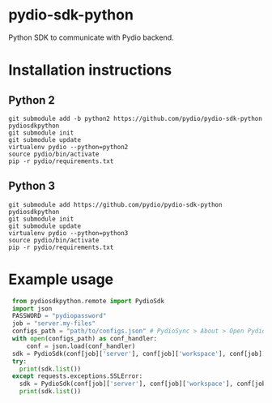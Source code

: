 pydio-sdk-python
================

Python SDK to communicate with Pydio backend.

Installation instructions
=========================

Python 2
--------

    git submodule add -b python2 https://github.com/pydio/pydio-sdk-python pydiosdkpython
    git submodule init
    git submodule update
    virtualenv pydio --python=python2
    source pydio/bin/activate
    pip -r pydio/requirements.txt

Python 3
--------

    git submodule add https://github.com/pydio/pydio-sdk-python pydiosdkpython
    git submodule init
    git submodule update
    virtualenv pydio --python=python3
    source pydio/bin/activate
    pip -r pydio/requirements.txt

Example usage
=============

```python
 from pydiosdkpython.remote import PydioSdk
 import json
 PASSWORD = "pydiopassword"
 job = "server.my-files"
 configs_path = "path/to/configs.json" # PydioSync > About > Open Pydio Logs
 with open(configs_path) as conf_handler:
     conf = json.load(conf_handler)
 sdk = PydioSdk(conf[job]['server'], conf[job]['workspace'], conf[job]['remote_folder'], '', auth=(conf[job]['user'], PASSWORD))
 try: 
   print(sdk.list())
 except requests.exceptions.SSLError:
   sdk = PydioSdk(conf[job]['server'], conf[job]['workspace'], conf[job]['remote_folder'], '', auth=(conf[job]['user'], PASSWORD), skip_ssl_verify=True)
   print(sdk.list())
```

